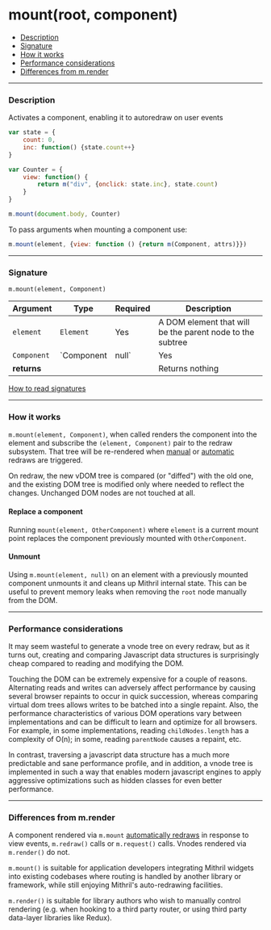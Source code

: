 # mount(root, component)

- [Description](#description)
- [Signature](#signature)
- [How it works](#how-it-works)
- [Performance considerations](#performance-considerations)
- [Differences from m.render](#differences-from-mrender)

---

### Description

Activates a component, enabling it to autoredraw on user events

```javascript
var state = {
	count: 0,
	inc: function() {state.count++}
}

var Counter = {
	view: function() {
		return m("div", {onclick: state.inc}, state.count)
	}
}

m.mount(document.body, Counter)
```

To pass arguments when mounting a component use:
```javascript
m.mount(element, {view: function () {return m(Component, attrs)}})
```
---

### Signature

`m.mount(element, Component)`

Argument    | Type                 | Required | Description
----------- | -------------------- | -------- | ---
`element`   | `Element`            | Yes      | A DOM element that will be the parent node to the subtree
`Component` | `Component|null`     | Yes      | The [component](components.md) to be rendered. `null` unmounts the tree and cleans up internal state.
**returns** |                      |          | Returns nothing

[How to read signatures](signatures.md)

---

### How it works

`m.mount(element, Component)`, when called renders the component into the element and subscribe the `(element, Component)` pair to the redraw subsystem. That tree will be re-rendered when [manual](redraw.md) or [automatic](autoredraw.md) redraws are triggered.

On redraw, the new vDOM tree is compared (or "diffed") with the old one, and the existing DOM tree is modified only where needed to reflect the changes. Unchanged DOM nodes are not touched at all.

#### Replace a component

Running `mount(element, OtherComponent)` where `element` is a current mount point replaces the component previously mounted with `OtherComponent`.

#### Unmount

Using `m.mount(element, null)` on an element with a previously mounted component unmounts it and cleans up Mithril internal state. This can be useful to prevent memory leaks when removing the `root` node manually from the DOM.

---

### Performance considerations

It may seem wasteful to generate a vnode tree on every redraw, but as it turns out, creating and comparing Javascript data structures is surprisingly cheap compared to reading and modifying the DOM.

Touching the DOM can be extremely expensive for a couple of reasons. Alternating reads and writes can adversely affect performance by causing several browser repaints to occur in quick succession, whereas comparing virtual dom trees allows writes to be batched into a single repaint. Also, the performance characteristics of various DOM operations vary between implementations and can be difficult to learn and optimize for all browsers. For example, in some implementations, reading `childNodes.length` has a complexity of O(n); in some, reading `parentNode` causes a repaint, etc.

In contrast, traversing a javascript data structure has a much more predictable and sane performance profile, and in addition, a vnode tree is implemented in such a way that enables modern javascript engines to apply aggressive optimizations such as hidden classes for even better performance.

---

### Differences from m.render

A component rendered via `m.mount` [automatically redraws](autoredraw.md) in response to view events, `m.redraw()` calls or `m.request()` calls. Vnodes rendered via `m.render()` do not.

`m.mount()` is suitable for application developers integrating Mithril widgets into existing codebases where routing is handled by another library or framework, while still enjoying Mithril's auto-redrawing facilities.

`m.render()` is suitable for library authors who wish to manually control rendering (e.g. when hooking to a third party router, or using third party data-layer libraries like Redux).

